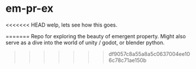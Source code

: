 # em-pr-ex

<<<<<<< HEAD
welp, lets see how this goes.








=======
Repo for exploring the beauty of emergent property. Might also serve as a dive into the world of unity / godot, or blender python.
>>>>>>> df9057c8a55a8a5c0637004ee106c78c71ae150b

